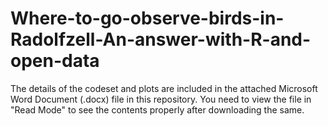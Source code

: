 # Where-to-go-observe-birds-in-Radolfzell-An-answer-with-R-and-open-data

The details of the codeset and plots are included in the attached Microsoft Word Document (.docx) file in this repository. 
You need to view the file in "Read Mode" to see the contents properly after downloading the same.
